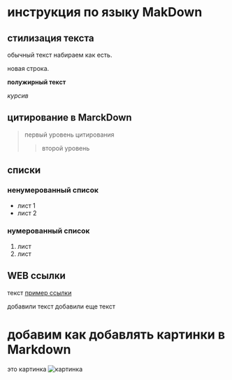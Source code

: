 # инструкция по языку MakDown

## стилизация текста

обычный текст набираем как есть.

новая строка.

**полужирный текст**

*курсив*

## цитирование в MarckDown 
> первый уровень цитирования
>>второй уровень

## списки
### ненумерованный список
* лист 1
* лист 2

### нумерованный список
1. лист
2. лист

## WEB ссылки
текст [пример ссылки](http.example.com "всплывающая подсказка")

добавили текст
добавили еще текст 

# добавим как добавлять картинки в Markdown
это картинка
![картинка](ahah.jpg)
